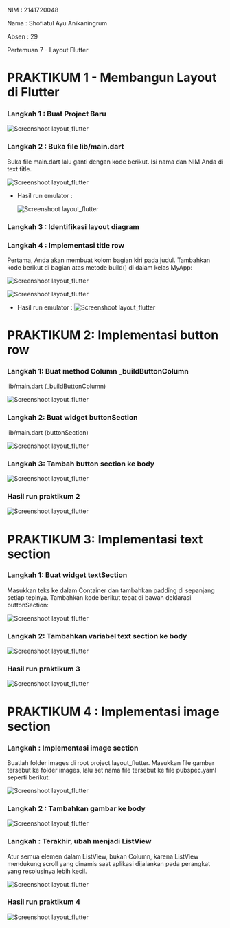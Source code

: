 NIM : 2141720048

Nama : Shofiatul Ayu Anikaningrum

Absen : 29

Pertemuan 7 - Layout Flutter

# PRAKTIKUM 1 - Membangun Layout di Flutter

### Langkah 1 : Buat Project Baru

![Screenshoot layout_flutter](docs/P1_langkah1.png)


### Langkah 2 : Buka file lib/main.dart

Buka file main.dart lalu ganti dengan kode berikut. Isi nama dan NIM Anda di text title.

![Screenshoot layout_flutter](docs/P1_langkah2.png)

- Hasil run emulator :
    
    ![Screenshoot layout_flutter](docs/P1_hasillangkah2.png)


### Langkah 3 : Identifikasi layout diagram

### Langkah 4 :  Implementasi title row

Pertama, Anda akan membuat kolom bagian kiri pada judul. Tambahkan kode berikut di bagian atas metode build() di dalam kelas MyApp:

![Screenshoot layout_flutter](docs/P1_langkah4.1.png)

![Screenshoot layout_flutter](docs/P1_langkah4.2.png)

- Hasil  run emulator :
    ![Screenshoot layout_flutter](docs/P1_hasillangkah4.png)


# PRAKTIKUM 2: Implementasi button row

### Langkah 1: Buat method Column _buildButtonColumn

lib/main.dart (_buildButtonColumn)

![Screenshoot layout_flutter](docs/P2_langkah1.png)


### Langkah 2: Buat widget buttonSection

lib/main.dart (buttonSection)

![Screenshoot layout_flutter](docs/P2_langkah2.png)

### Langkah 3: Tambah button section ke body

![Screenshoot layout_flutter](docs/P2_langkah3.png)

### Hasil run praktikum 2

![Screenshoot layout_flutter](docs/P2_hasilrun.png)



# PRAKTIKUM 3: Implementasi text section

### Langkah 1: Buat widget textSection

Masukkan teks ke dalam Container dan tambahkan padding di sepanjang setiap tepinya. Tambahkan kode berikut tepat di bawah deklarasi buttonSection:

![Screenshoot layout_flutter](docs/P3_langkah1.png)

### Langkah 2: Tambahkan variabel text section ke body

![Screenshoot layout_flutter](docs/P3_langkah2.png)


### Hasil run praktikum 3

![Screenshoot layout_flutter](docs/P3_hasilrun.png)


# PRAKTIKUM 4 : Implementasi image section

### Langkah  : Implementasi image section

Buatlah folder images di root project layout_flutter. Masukkan file gambar tersebut ke folder images, lalu set nama file tersebut ke file pubspec.yaml seperti berikut:

![Screenshoot layout_flutter](docs/P4_langkah1.png)

### Langkah 2 : Tambahkan gambar ke body

![Screenshoot layout_flutter](docs/P4_langkah2.png)

### Langkah : Terakhir, ubah menjadi ListView

Atur semua elemen dalam ListView, bukan Column, karena ListView mendukung scroll yang dinamis saat aplikasi dijalankan pada perangkat yang resolusinya lebih kecil.

![Screenshoot layout_flutter](docs/P4_langkah3.png)

### Hasil run praktikum 4

![Screenshoot layout_flutter](docs/P4_hasilrun.png)

